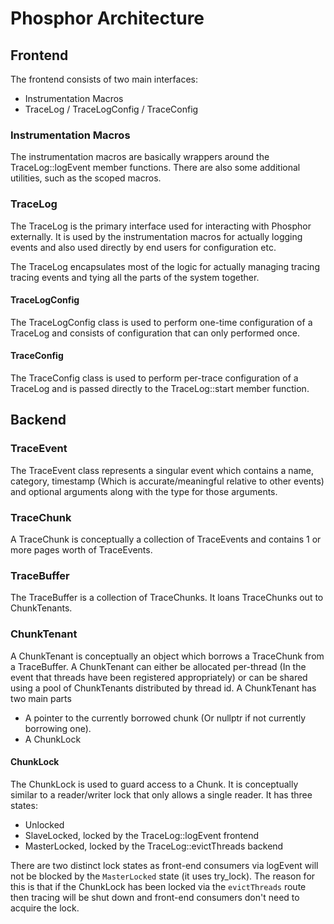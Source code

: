 # Phosphor Architecture

## Frontend

The frontend consists of two main interfaces:

- Instrumentation Macros
- TraceLog / TraceLogConfig / TraceConfig

### Instrumentation Macros

The instrumentation macros are basically wrappers around the TraceLog::logEvent
member functions. There are also some additional utilities, such as the scoped
macros.

### TraceLog

The TraceLog is the primary interface used for interacting with Phosphor
externally. It is used by the instrumentation macros for actually logging events
and also used directly by end users for configuration etc.

The TraceLog encapsulates most of the logic for actually managing tracing
tracing events and tying all the parts of the system together.

#### TraceLogConfig

The TraceLogConfig class is used to perform one-time configuration of a
TraceLog and consists of configuration that can only performed once.

#### TraceConfig

The TraceConfig class is used to perform per-trace configuration of a TraceLog
and is passed directly to the TraceLog::start member function.

## Backend

### TraceEvent

The TraceEvent class represents a singular event which contains a name,
category, timestamp (Which is accurate/meaningful relative to other events) and
optional arguments along with the type for those arguments.

### TraceChunk

A TraceChunk is conceptually a collection of TraceEvents and contains 1 or more
pages worth of TraceEvents.

### TraceBuffer

The TraceBuffer is a collection of TraceChunks. It loans TraceChunks out to
ChunkTenants.

### ChunkTenant

A ChunkTenant is conceptually an object which borrows a TraceChunk from a
TraceBuffer. A ChunkTenant can either be allocated per-thread (In the event that
threads have been registered appropriately) or can be shared using a pool of
ChunkTenants distributed by thread id. A ChunkTenant has two main parts

 - A pointer to the currently borrowed chunk (Or nullptr if not currently
   borrowing one).
 - A ChunkLock

#### ChunkLock

The ChunkLock is used to guard access to a Chunk. It is conceptually similar to
a reader/writer lock that only allows a single reader. It has three states:

 * Unlocked
 * SlaveLocked, locked by the TraceLog::logEvent frontend
 * MasterLocked, locked by the TraceLog::evictThreads backend

There are two distinct lock states as front-end consumers via logEvent will not
be blocked by the `MasterLocked` state (it uses try_lock). The reason for this
is that if the ChunkLock has been locked via the `evictThreads` route then
tracing will be shut down and front-end consumers don't need to acquire the
lock.
